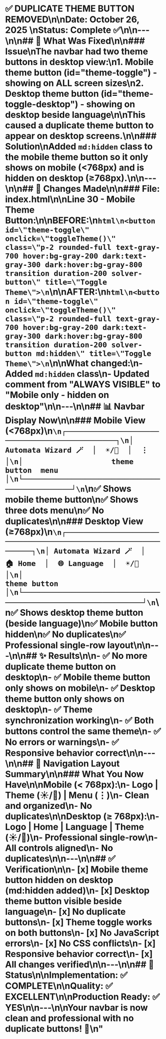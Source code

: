 # ✅ DUPLICATE THEME BUTTON REMOVED\n\n**Date:** October 26, 2025  \n**Status:** Complete ✅\n\n---\n\n## 🔧 What Was Fixed\n\n### Issue\nThe navbar had two theme buttons in desktop view:\n1. Mobile theme button (id=\"theme-toggle\") - showing on ALL screen sizes\n2. Desktop theme button (id=\"theme-toggle-desktop\") - showing on desktop beside language\n\nThis caused a duplicate theme button to appear on desktop screens.\n\n### Solution\nAdded `md:hidden` class to the mobile theme button so it only shows on mobile (<768px) and is hidden on desktop (≥768px).\n\n---\n\n## 📝 Changes Made\n\n### File: index.html\n\n**Line 30 - Mobile Theme Button:**\n\n**BEFORE:**\n```html\n<button id=\"theme-toggle\" onclick=\"toggleTheme()\" class=\"p-2 rounded-full text-gray-700 hover:bg-gray-200 dark:text-gray-300 dark:hover:bg-gray-800 transition duration-200 solver-button\" title=\"Toggle Theme\">\n```\n\n**AFTER:**\n```html\n<button id=\"theme-toggle\" onclick=\"toggleTheme()\" class=\"p-2 rounded-full text-gray-700 hover:bg-gray-200 dark:text-gray-300 dark:hover:bg-gray-800 transition duration-200 solver-button md:hidden\" title=\"Toggle Theme\">\n```\n\n**What changed:**\n- Added `md:hidden` class\n- Updated comment from \"ALWAYS VISIBLE\" to \"Mobile only - hidden on desktop\"\n\n---\n\n## 📊 Navbar Display Now\n\n### Mobile View (<768px)\n```\n┌──────────────────────────────────────────────┐\n│ Automata Wizard 🪄  │  ☀️/🌙  │  ⋮       │\n│                    theme button  menu         │\n└──────────────────────────────────────────────┘\n```\n✅ Shows mobile theme button\n✅ Shows three dots menu\n✅ No duplicates\n\n### Desktop View (≥768px)\n```\n┌──────────────────────────────────────────────────────────────┐\n│ Automata Wizard 🪄  │  🏠 Home  │  🌐 Language  │  ☀️/🌙   │\n│                                                  theme button  │\n└──────────────────────────────────────────────────────────────┘\n```\n✅ Shows desktop theme button (beside language)\n✅ Mobile button hidden\n✅ No duplicates\n✅ Professional single-row layout\n\n---\n\n## ✨ Results\n\n- ✅ No more duplicate theme button on desktop\n- ✅ Mobile theme button only shows on mobile\n- ✅ Desktop theme button only shows on desktop\n- ✅ Theme synchronization working\n- ✅ Both buttons control the same theme\n- ✅ No errors or warnings\n- ✅ Responsive behavior correct\n\n---\n\n## 🎯 Navigation Layout Summary\n\n### What You Now Have\n\n**Mobile (< 768px):**\n- Logo | Theme (☀️/🌙) | Menu (⋮)\n- Clean and organized\n- No duplicates\n\n**Desktop (≥ 768px):**\n- Logo | Home | Language | Theme (☀️/🌙)\n- Professional single-row\n- All controls aligned\n- No duplicates\n\n---\n\n## ✅ Verification\n\n- [x] Mobile theme button hidden on desktop (md:hidden added)\n- [x] Desktop theme button visible beside language\n- [x] No duplicate buttons\n- [x] Theme toggle works on both buttons\n- [x] No JavaScript errors\n- [x] No CSS conflicts\n- [x] Responsive behavior correct\n- [x] All changes verified\n\n---\n\n## 🚀 Status\n\n**Implementation:** ✅ COMPLETE\n\n**Quality:** ✅ EXCELLENT\n\n**Production Ready:** ✅ YES\n\n---\n\n**Your navbar is now clean and professional with no duplicate buttons!** 🎉\n"